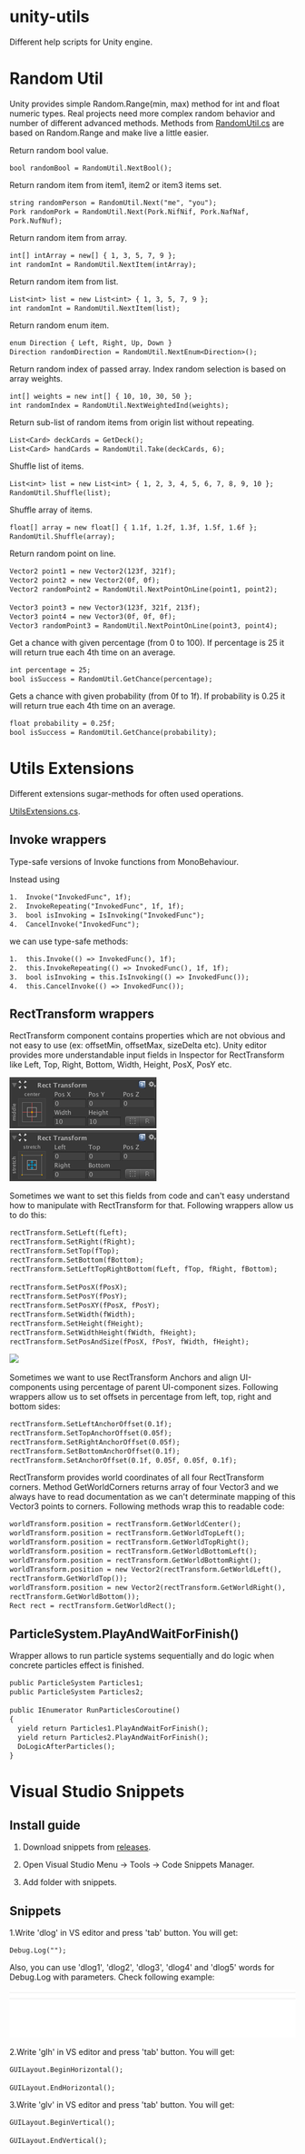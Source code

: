 # unity-utils
Different help scripts for Unity engine.

Random Util
======
Unity provides simple Random.Range(min, max) method for int and float numeric types. Real projects need more complex random behavior and number of different advanced methods. Methods from [RandomUtil.cs](//github.com/nubick/unity-utils/blob/master/sources/Assets/Scripts/Utils/RandomUtil.cs) are based on Random.Range and make live a little easier.

Return random bool value.

    bool randomBool = RandomUtil.NextBool();
    
Return random item from item1, item2 or item3 items set.
    
    string randomPerson = RandomUtil.Next("me", "you");
    Pork randomPork = RandomUtil.Next(Pork.NifNif, Pork.NafNaf, Pork.NufNuf);
    
Return random item from array.
    
    int[] intArray = new[] { 1, 3, 5, 7, 9 };
    int randomInt = RandomUtil.NextItem(intArray);
    
Return random item from list.
    
    List<int> list = new List<int> { 1, 3, 5, 7, 9 };
    int randomInt = RandomUtil.NextItem(list);
    
Return random enum item.

    enum Direction { Left, Right, Up, Down }
    Direction randomDirection = RandomUtil.NextEnum<Direction>();
    
Return random index of passed array. Index random selection is based on array weights.

    int[] weights = new int[] { 10, 10, 30, 50 };
    int randomIndex = RandomUtil.NextWeightedInd(weights);
    
Return sub-list of random items from origin list without repeating.

    List<Card> deckCards = GetDeck();
    List<Card> handCards = RandomUtil.Take(deckCards, 6);
    
Shuffle list of items.

    
    List<int> list = new List<int> { 1, 2, 3, 4, 5, 6, 7, 8, 9, 10 };
    RandomUtil.Shuffle(list);
    
Shuffle array of items.

    float[] array = new float[] { 1.1f, 1.2f, 1.3f, 1.5f, 1.6f };
    RandomUtil.Shuffle(array);

Return random point on line.

    Vector2 point1 = new Vector2(123f, 321f);
    Vector2 point2 = new Vector2(0f, 0f);
    Vector2 randomPoint2 = RandomUtil.NextPointOnLine(point1, point2);
    
    Vector3 point3 = new Vector3(123f, 321f, 213f);
    Vector3 point4 = new Vector3(0f, 0f, 0f);
    Vector3 randomPoint3 = RandomUtil.NextPointOnLine(point3, point4);

Get a chance with given percentage (from 0 to 100). If percentage is 25 it will return true each 4th time on an average.

    int percentage = 25;
    bool isSuccess = RandomUtil.GetChance(percentage);

Gets a chance with given probability (from 0f to 1f). If probability is 0.25 it will return true each 4th time on an average.

    float probability = 0.25f;
    bool isSuccess = RandomUtil.GetChance(probability);



Utils Extensions
======
Different extensions sugar-methods for often used operations.

[UtilsExtensions.cs](//github.com/nubick/unity-utils/blob/master/sources/Assets/Scripts/Utils/UtilsExtensions.cs).

Invoke wrappers
------
Type-safe versions of Invoke functions from MonoBehaviour.

Instead using 

    1.  Invoke("InvokedFunc", 1f);
    2.  InvokeRepeating("InvokedFunc", 1f, 1f);
    3.  bool isInvoking = IsInvoking("InvokedFunc");
    4.  CancelInvoke("InvokedFunc");

we can use type-safe methods:

    1.  this.Invoke(() => InvokedFunc(), 1f);
    2.  this.InvokeRepeating(() => InvokedFunc(), 1f, 1f);
    3.  bool isInvoking = this.IsInvoking(() => InvokedFunc());
    4.  this.CancelInvoke(() => InvokedFunc());

RectTransform wrappers
------
RectTransform component contains properties which are not obvious and not easy to use (ex: offsetMin, offsetMax, sizeDelta etc). Unity editor provides more understandable input fields in Inspector for RectTransform like Left, Top, Right, Bottom, Width, Height, PosX, PosY etc.

![My image](readme/rect-transform-editor2.png)
![My image](readme/rect-transform-editor1.png)

Sometimes we want to set this fields from code and can't easy understand how to manipulate with RectTransform for that. Following wrappers allow us to do this:

    rectTransform.SetLeft(fLeft);
    rectTransform.SetRight(fRight);
    rectTransform.SetTop(fTop);
    rectTransform.SetBottom(fBottom);
    rectTransform.SetLeftTopRightBottom(fLeft, fTop, fRight, fBottom);
    
    rectTransform.SetPosX(fPosX);
    rectTransform.SetPosY(fPosY);
    rectTransform.SetPosXY(fPosX, fPosY);    
    rectTransform.SetWidth(fWidth);
    rectTransform.SetHeight(fHeight);
    rectTransform.SetWidthHeight(fWidth, fHeight);
    rectTransform.SetPosAndSize(fPosX, fPosY, fWidth, fHeight);

<img src="https://github.com/nubick/unity-utils/blob/master/readme/rect-transform-editor3.png" width=300>

Sometimes we want to use RectTransform Anchors and align UI-components using percentage of parent UI-component sizes. Following wrappers allow us to set offsets in percentage from left, top, right and bottom sides:

    rectTransform.SetLeftAnchorOffset(0.1f);
	rectTransform.SetTopAnchorOffset(0.05f);
    rectTransform.SetRightAnchorOffset(0.05f);
	rectTransform.SetBottomAnchorOffset(0.1f);		
	rectTransform.SetAnchorOffset(0.1f, 0.05f, 0.05f, 0.1f);

RectTransform provides world coordinates of all four RectTransform corners. Method GetWorldCorners returns array of four Vector3 and we always have to read documentation as we can't determinate mapping of this Vector3 points to corners. Following methods wrap this to readable code:

    worldTransform.position = rectTransform.GetWorldCenter();
    worldTransform.position = rectTransform.GetWorldTopLeft();
    worldTransform.position = rectTransform.GetWorldTopRight();
    worldTransform.position = rectTransform.GetWorldBottomLeft();
    worldTransform.position = rectTransform.GetWorldBottomRight();
    worldTransform.position = new Vector2(rectTransform.GetWorldLeft(), rectTransform.GetWorldTop());
    worldTransform.position = new Vector2(rectTransform.GetWorldRight(), rectTransform.GetWorldBottom());
    Rect rect = rectTransform.GetWorldRect();

ParticleSystem.PlayAndWaitForFinish()
------
Wrapper allows to run particle systems sequentially and do logic when concrete particles effect is finished.
        
    public ParticleSystem Particles1;
	public ParticleSystem Particles2;
		
	public IEnumerator RunParticlesCoroutine()
	{
	  yield return Particles1.PlayAndWaitForFinish();
	  yield return Particles2.PlayAndWaitForFinish();
	  DoLogicAfterParticles();
	}

Visual Studio Snippets
======
Install guide
------

1. Download snippets from
[releases](//github.com/nubick/unity-utils/releases).

2. Open Visual Studio Menu -> Tools -> Code Snippets Manager.

3. Add folder with snippets.

Snippets
------
1.Write 'dlog' in VS editor and press 'tab' button. You will get:

    Debug.Log("");

Also, you can use 'dlog1', 'dlog2', 'dlog3', 'dlog4' and 'dlog5' words for Debug.Log with parameters. Check following example:

![My image](readme/dlog-snippets.gif)


2.Write 'glh' in VS editor and press 'tab' button. You will get:

    GUILayout.BeginHorizontal();
    
    GUILayout.EndHorizontal();

3.Write 'glv' in VS editor and press 'tab' button. You will get:

    GUILayout.BeginVertical();
    
    GUILayout.EndVertical();
